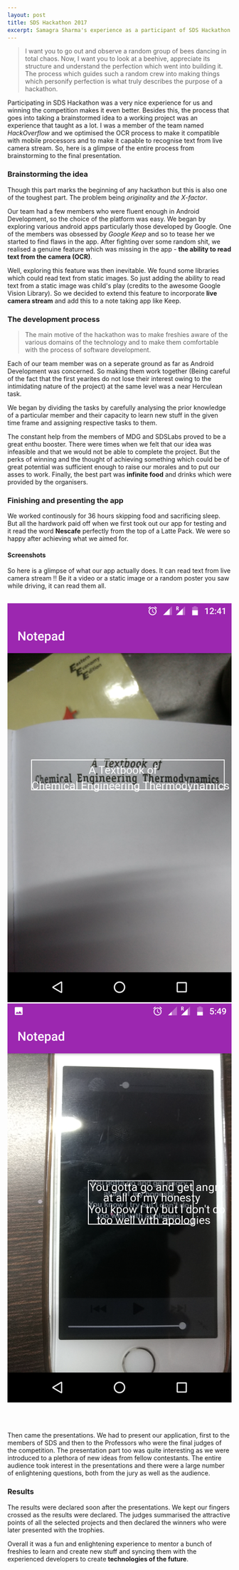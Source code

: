 ```yaml
---
layout: post
title: SDS Hackathon 2017
excerpt: Samagra Sharma's experience as a participant of SDS Hackathon 2017.
---
```


>I want you to go out and observe a random group of bees dancing in total chaos. Now, I want you to look at a beehive, appreciate its structure and understand the perfection which went into building it. The process which guides such a random crew into making things which personify perfection is what truly describes the purpose of a hackathon.

Participating in SDS Hackathon was a very nice experience for us and winning the competition makes it even better.  Besides this, the process that goes into taking a brainstormed idea to a working project was an experience that taught as a lot. I was a member of the team named _HackOverflow_ and we optimised the OCR process to make it compatible with mobile processors and to make it capable to recognise text from live camera stream. So, here is a glimpse of the entire process from brainstorming to the final presentation.

### Brainstorming the idea
Though this part marks the beginning of any hackathon but this is also one of the toughest part. The problem being _originality_ and _the X-factor_.

 Our team had a few members who were fluent enough in Android Development, so the choice of the platform was easy. We began by exploring various android apps particularly those developed by Google. One of the members was obsessed by _Google Keep_ and so to tease her we started to find flaws in the app. After fighting over some random shit, we realised a genuine feature which was missing in the app - __the ability to read text from the camera (OCR)__.

 Well, exploring this feature was then inevitable. We found some libraries which could read text from static images. So just adding the ability to read text from a static image was child's play (credits to the awesome Google Vision Library). So we decided to extend this feature to incorporate __live camera stream__ and add this to a note taking app like Keep.

### The development process

>The main motive of the hackathon was to make freshies aware of the various domains of the technology and to make them comfortable with the process of software development.

Each of our team member was on a seperate ground as far as Android Development was concerned. So making them work together (Being careful of the fact that the first yearites do  not lose their interest owing to the intimidating nature of the project) at the same level was a near Herculean task.

We began by dividing the tasks by carefully analysing the prior knowledge of a particular member and their capacity to learn new stuff in the given time frame and assigning respective tasks to them.

The constant help from the members of MDG and SDSLabs proved to be a great enthu booster. There were times when we felt that our idea was infeasible and that we would not be able to complete the project. But the perks of winning and the thought of achieving something which could be of great potential was sufficient enough to raise our morales and to put our asses to work. Finally, the best part was __infinite food__ and drinks which were provided by the organisers.

### Finishing and presenting the app

We worked continously for 36 hours skipping food and sacrificing sleep. But all the hardwork paid off when we first took out our app for testing and it read the word **Nescafe** perfectly from the top of a Latte Pack. We were so happy after achieving what we aimed for.

#### Screenshots
So here is a glimpse of what our app actually does. It can read text from live camera stream !! Be it a video or a static image or a random poster you saw while driving, it can read them all.
<br>
<br>

![ocr_static](/images/posts/hackathon_ocr_img.png) ![ocr_video](/images/posts/ocr_hackathon_img.png)

<br>
<br>

Then came the presentations. We had to present our application, first to the members of SDS and then to the Professors who were the final judges of the competition. The presentation part too was quite interesting as we were introduced to a plethora of new ideas from fellow contestants. The entire audience took interest in the presentations and there were a large number of enlightening questions, both from the jury as well as the audience.

### Results

The results were declared soon after the presentations. We kept our fingers crossed as the results were declared. The judges summarised the attractive points of all the selected projects and then declared the winners who were later presented with the trophies.

Overall it was a fun and enlightening experience to mentor a bunch of freshies to learn and create new stuff and syncing them with the experienced developers to create **technologies of the future**.
